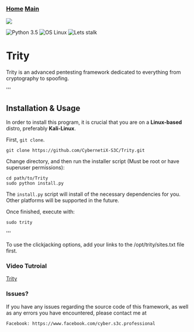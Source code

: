 ### [Home](https://CybernetiX-S3C.github.io)   [Main](https://CybernetiX-S3C.github.io/main)

![](https://blog.flamingtext.com/blog/2018/09/23/flamingtext_com_1537661441_1017233184.gif)

![Python 3.5](https://img.shields.io/badge/Python-3.6%2B-blue.svg)
![OS Linux](https://img.shields.io/badge/Supported%20OS-Linux-yellow.svg)
![Lets stalk](https://img.shields.io/badge/Stalkermode-Activated-red.svg)

# Trity
Trity is an advanced pentesting framework dedicated to everything from cryptography to spoofing.

'''
## Installation & Usage

In order to install this program, it is crucial that you are on a __Linux-based__ distro, preferably __Kali-Linux__.

First, `git clone`.

    git clone https://github.com/CybernetiX-S3C/Trity.git

Change directory, and then run the installer script (Must be root or have superuser permissions):

    cd path/to/Trity
    sudo python install.py

The `install.py` script will install of the necessary dependencies for you. Other platforms will be supported in the future.

Once finished, execute with:

    sudo trity
'''

To use the clickjacking options, add your links to the /opt/trity/sites.txt file first.

### Video Tutroial
[Trity](https://youtu.be/JlLKUVzTkOk)

### Issues?

If you have any issues regarding the source code of this framework, as well as any errors you have encountered, please contact me at 

    Facebook: https://www.facebook.com/cyber.s3c.professional
    
    
